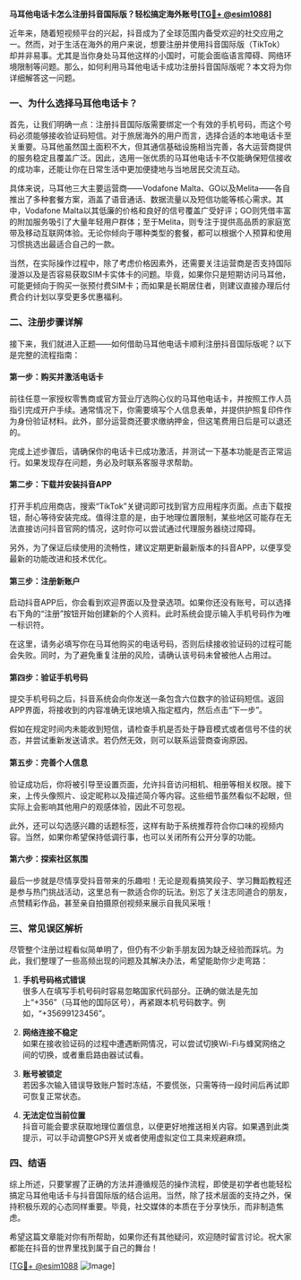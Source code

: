 **马耳他电话卡怎么注册抖音国际版？轻松搞定海外账号[[TG💪+ @esim1088](https://t.me/s/esim1088)]**

近年来，随着短视频平台的兴起，抖音成为了全球范围内备受欢迎的社交应用之一。然而，对于生活在海外的用户来说，想要注册并使用抖音国际版（TikTok）却并非易事。尤其是当你身处马耳他这样的小国时，可能会面临语言障碍、网络环境限制等问题。那么，如何利用马耳他电话卡成功注册抖音国际版呢？本文将为你详细解答这一问题。

### 一、为什么选择马耳他电话卡？

首先，让我们明确一点：注册抖音国际版需要绑定一个有效的手机号码，而这个号码必须能够接收验证码短信。对于旅居海外的用户而言，选择合适的本地电话卡至关重要。马耳他虽然国土面积不大，但其通信基础设施相当完善，各大运营商提供的服务稳定且覆盖广泛。因此，选用一张优质的马耳他电话卡不仅能确保短信接收的成功率，还能让你在日常生活中更加便捷地与当地居民交流互动。

具体来说，马耳他三大主要运营商——Vodafone Malta、GO以及Melita——各自推出了多种套餐方案，涵盖了语音通话、数据流量以及短信功能等核心需求。其中，Vodafone Malta以其低廉的价格和良好的信号覆盖广受好评；GO则凭借丰富的附加服务吸引了大量年轻用户群体；至于Melita，则专注于提供高品质的家庭宽带及移动互联网体验。无论你倾向于哪种类型的套餐，都可以根据个人预算和使用习惯挑选出最适合自己的一款。

当然，在实际操作过程中，除了考虑价格因素外，还需要关注运营商是否支持国际漫游以及是否容易获取SIM卡实体卡的问题。毕竟，如果你只是短期访问马耳他，可能更倾向于购买一张预付费SIM卡；而如果是长期居住者，则建议直接办理后付费合约计划以享受更多优惠福利。

### 二、注册步骤详解

接下来，我们就进入正题——如何借助马耳他电话卡顺利注册抖音国际版呢？以下是完整的流程指南：

#### 第一步：购买并激活电话卡
前往任意一家授权零售商或官方营业厅选购心仪的马耳他电话卡，并按照工作人员指引完成开户手续。通常情况下，你需要填写个人信息表单，并提供护照复印件作为身份验证材料。此外，部分运营商还要求缴纳押金，但这笔费用日后是可以退还的。

完成上述步骤后，请确保你的电话卡已成功激活，并测试一下基本功能是否正常运行。如果发现存在问题，务必及时联系客服寻求帮助。

#### 第二步：下载并安装抖音APP
打开手机应用商店，搜索“TikTok”关键词即可找到官方应用程序页面。点击下载按钮，耐心等待安装完成。值得注意的是，由于地理位置限制，某些地区可能存在无法直接访问抖音官网的情况，这时你可以尝试通过代理服务器绕过障碍。

另外，为了保证后续使用的流畅性，建议定期更新最新版本的抖音APP，以便享受最新的功能改进和技术优化。

#### 第三步：注册新账户
启动抖音APP后，你会看到欢迎界面以及登录选项。如果你还没有账号，可以选择右下角的“注册”按钮开始创建新的个人资料。此时系统会提示输入手机号码作为唯一标识符。

在这里，请务必填写你在马耳他购买的电话号码，否则后续接收验证码的过程可能会失败。同时，为了避免重复注册的风险，请确认该号码未曾被他人占用过。

#### 第四步：验证手机号码
提交手机号码之后，抖音系统会向你发送一条包含六位数字的验证码短信。返回APP界面，将接收到的内容准确无误地填入指定框内，然后点击“下一步”。

假如在规定时间内未能收到短信，请检查手机是否处于静音模式或者信号不佳的状态，并尝试重新发送请求。若仍然无效，则可以联系运营商查询原因。

#### 第五步：完善个人信息
验证成功后，你将被引导至设置页面，允许抖音访问相机、相册等相关权限。接下来，上传头像照片、设定昵称以及描述简介等内容。这些细节虽然看似不起眼，但实际上会影响其他用户的观感体验，因此不可忽视。

此外，还可以勾选感兴趣的话题标签，这样有助于系统推荐符合你口味的视频内容。当然，如果你希望保持低调行事，也可以关闭所有公开分享的功能。

#### 第六步：探索社区氛围
最后一步就是尽情享受抖音带来的乐趣啦！无论是观看搞笑段子、学习舞蹈教程还是参与热门挑战活动，这里总有一款适合你的玩法。别忘了关注志同道合的朋友，点赞精彩作品，甚至亲自拍摄原创视频来展示自我风采哦！

### 三、常见误区解析

尽管整个注册过程看似简单明了，但仍有不少新手朋友因为缺乏经验而踩坑。为此，我们整理了一些高频出现的问题及其解决办法，希望能助你少走弯路：

1. **手机号码格式错误**  
   很多人在填写手机号码时容易忽略国家代码部分。正确的做法是先加上“+356”（马耳他的国际区号），再紧跟本机号码数字。例如，“+35699123456”。

2. **网络连接不稳定**  
   如果在接收验证码的过程中遭遇断网情况，可以尝试切换Wi-Fi与蜂窝网络之间的切换，或者重启路由器试试看。

3. **账号被锁定**  
   若因多次输入错误导致账户暂时冻结，不要慌张，只需等待一段时间后再试即可恢复正常状态。

4. **无法定位当前位置**  
   抖音可能会要求获取地理位置信息，以便更好地推送相关内容。如果遇到此类提示，可以手动调整GPS开关或者使用虚拟定位工具来规避麻烦。

### 四、结语

综上所述，只要掌握了正确的方法并遵循规范的操作流程，即使是初学者也能轻松搞定马耳他电话卡与抖音国际版的结合运用。当然，除了技术层面的支持之外，保持积极乐观的心态同样重要。毕竟，社交媒体的本质在于分享快乐，而非制造焦虑。

希望这篇文章能对你有所帮助，如果你还有其他疑问，欢迎随时留言讨论。祝大家都能在抖音的世界里找到属于自己的舞台！

[[TG💪+ @esim1088](https://t.me/s/esim1088) ![Image](https://i.postimg.cc/4NQfJmqS/Snipaste-2025-05-13-00-14-12.png)]